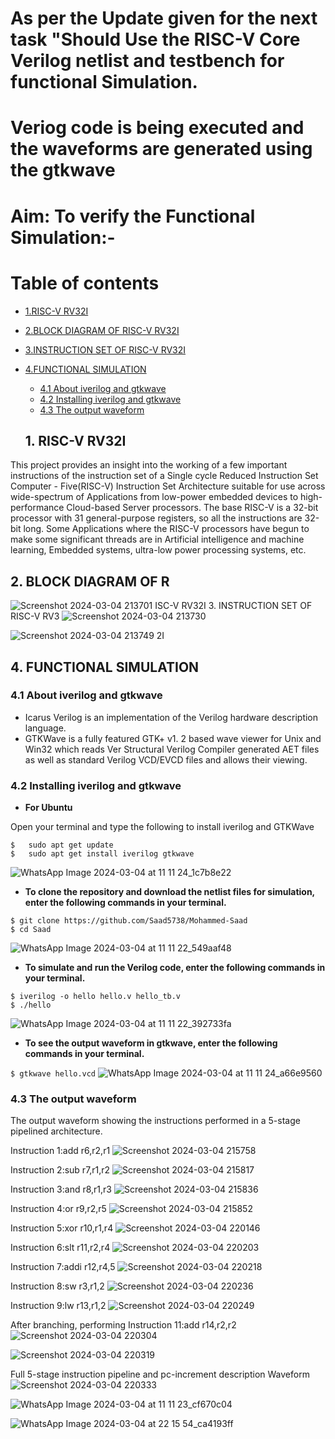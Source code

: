 # As per the Update given for the next task "Should Use the RISC-V Core Verilog netlist and testbench for functional Simulation.
# Veriog code is being executed and the waveforms are generated using the gtkwave

# Aim: To verify the Functional Simulation:-
# Table of contents
- [1.RISC-V RV32I](#1-RISC-V-RV32I)
 - [2.BLOCK DIAGRAM OF RISC-V RV32I](#2-BLOCK-DIAGRAM-OF-RISC-V-RV32I)
 - [3.INSTRUCTION SET OF RISC-V RV32I](#3-INSTRUCTION-SET-OF-RISC-V-RV32I)
 - [4.FUNCTIONAL SIMULATION](#4-FUNCTIONAL-SIMULATION)
    - [4.1 About iverilog and gtkwave](#41-About-iverilog-and-gtkwave)
    - [4.2 Installing iverilog and gtkwave](#42-Installing-iverilog-and-gtkwave)
    - [4.3 The output waveform](#43-The-output-waveform)
  
   ## 1. RISC-V RV32I

This project provides an insight into the working of a few important instructions of the instruction set of a Single cycle Reduced Instruction Set Computer - Five(RISC-V) Instruction Set Architecture suitable for use across wide-spectrum of Applications from low-power embedded devices to high-performance Cloud-based Server processors. The base RISC-V is a 32-bit processor with 31 general-purpose registers, so all the instructions are 32-bit long. Some Applications where the RISC-V processors have begun to make some significant threads are in Artificial intelligence and machine learning, Embedded systems, ultra-low power processing systems, etc.

## 2. BLOCK DIAGRAM OF R
![Screenshot 2024-03-04 213701](https://github.com/saad5738/Mohammed-Saad/assets/160725153/c98ed6d6-ca69-4479-848f-3342a10ab7e4)
ISC-V RV32I
3. INSTRUCTION SET OF RISC-V RV3
![Screenshot 2024-03-04 213730](https://github.com/saad5738/Mohammed-Saad/assets/160725153/b51e9eda-78b4-4f8f-8360-45db6d0cdca6)

![Screenshot 2024-03-04 213749](https://github.com/saad5738/Mohammed-Saad/assets/160725153/39914c4f-bbb4-4416-b660-d04905803619)
2I
## 4. FUNCTIONAL SIMULATION

### 4.1 About iverilog and gtkwave
- Icarus Verilog is an implementation of the Verilog hardware description language.
- GTKWave is a fully featured GTK+ v1. 2 based wave viewer for Unix and Win32 which reads Ver Structural Verilog Compiler generated AET files as well as standard Verilog VCD/EVCD files and allows their viewing.
  
### 4.2 Installing iverilog and gtkwave

- **For Ubuntu**

 Open your terminal and type the following to install iverilog and GTKWave
 ```
 $   sudo apt get update
 $   sudo apt get install iverilog gtkwave
 ```
![WhatsApp Image 2024-03-04 at 11 11 24_1c7b8e22](https://github.com/saad5738/Mohammed-Saad/assets/160725153/3129e3cd-8a48-4f3e-908b-233c7f76be3a)
- **To clone the repository and download the netlist files for simulation, enter the following commands in your terminal.**

 ```
 $ git clone https://github.com/Saad5738/Mohammed-Saad
 $ cd Saad
```
![WhatsApp Image 2024-03-04 at 11 11 22_549aaf48](https://github.com/saad5738/Mohammed-Saad/assets/160725153/1a9e1c28-9659-4964-b866-ac1baec8b257)

- **To simulate and run the Verilog code, enter the following commands in your terminal.**

```
$ iverilog -o hello hello.v hello_tb.v
$ ./hello
```
![WhatsApp Image 2024-03-04 at 11 11 22_392733fa](https://github.com/saad5738/Mohammed-Saad/assets/160725153/50927bff-e179-441b-b674-79a75e69014b)
- **To see the output waveform in gtkwave, enter the following commands in your terminal.**

`$ gtkwave hello.vcd`
![WhatsApp Image 2024-03-04 at 11 11 24_a66e9560](https://github.com/saad5738/Mohammed-Saad/assets/160725153/c2308932-a1c1-4b2f-b930-852a3fcc6194)

### 4.3 The output waveform

 The output waveform showing the instructions performed in a 5-stage pipelined architecture.


 Instruction 1:add r6,r2,r1 
![Screenshot 2024-03-04 215758](https://github.com/saad5738/Mohammed-Saad/assets/160725153/8b45801f-296a-480b-8fc4-61db2436da02)

Instruction 2:sub r7,r1,r2
![Screenshot 2024-03-04 215817](https://github.com/saad5738/Mohammed-Saad/assets/160725153/8c52377b-5f1b-4fc9-b634-3a7e3b332d8a)

Instruction 3:and r8,r1,r3
![Screenshot 2024-03-04 215836](https://github.com/saad5738/Mohammed-Saad/assets/160725153/c9e11376-3c72-4d69-8b14-c2b0d7800d1e)

Instruction 4:or r9,r2,r5
![Screenshot 2024-03-04 215852](https://github.com/saad5738/Mohammed-Saad/assets/160725153/70cdeaac-3a85-48dc-bb98-426999704f1b)

Instruction 5:xor r10,r1,r4
![Screenshot 2024-03-04 220146](https://github.com/saad5738/Mohammed-Saad/assets/160725153/dbae01fd-ea6b-4ae4-9258-d3c54affb15d)

Instruction 6:slt r11,r2,r4
![Screenshot 2024-03-04 220203](https://github.com/saad5738/Mohammed-Saad/assets/160725153/c23d4f7e-18ab-4a13-a4d9-4cc6b90801e3)

Instruction 7:addi r12,r4,5
![Screenshot 2024-03-04 220218](https://github.com/saad5738/Mohammed-Saad/assets/160725153/e7bec2c1-aa63-4bc8-819f-042f3b1893ce)

Instruction 8:sw r3,r1,2
![Screenshot 2024-03-04 220236](https://github.com/saad5738/Mohammed-Saad/assets/160725153/70485c90-fcf1-4e40-b9b3-f20389a559e8)

Instruction 9:lw r13,r1,2
![Screenshot 2024-03-04 220249](https://github.com/saad5738/Mohammed-Saad/assets/160725153/bab1d4b2-e810-4759-a6a0-e42cd994a0df)

After branching, performing Instruction 11:add r14,r2,r2
![Screenshot 2024-03-04 220304](https://github.com/saad5738/Mohammed-Saad/assets/160725153/6200924c-afb1-410b-b95b-b3c724c5d57e)

![Screenshot 2024-03-04 220319](https://github.com/saad5738/Mohammed-Saad/assets/160725153/84100a05-422a-407e-8ba1-4f19be4b3b71)


Full 5-stage instruction pipeline and pc-increment description Waveform
![Screenshot 2024-03-04 220333](https://github.com/saad5738/Mohammed-Saad/assets/160725153/3b8402fa-7a31-44fa-9633-f4fedc0556e9)

![WhatsApp Image 2024-03-04 at 11 11 23_cf670c04](https://github.com/saad5738/Mohammed-Saad/assets/160725153/6056bdd0-b7be-4e11-af4f-8b077c7d66c8)

![WhatsApp Image 2024-03-04 at 22 15 54_ca4193ff](https://github.com/saad5738/Mohammed-Saad/assets/160725153/dbd9710c-f070-442e-9b33-c2d825ad2f3c)
